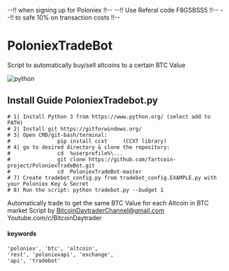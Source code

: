 --!! when signing up for Poloniex  !!--
--!! Use Referal code F8GSBSS5 !!--
--!! to safe 10% on transaction costs !!--

# PoloniexTradeBot
Script to automatically buy/sell altcoins to a certain BTC Value

![python](https://img.shields.io/badge/python-3-blue.svg)

## Install Guide PoloniexTradebot.py
```
# 1| Install Python 3 from https://www.python.org/ (select add to PATH)
# 2| Install git https://gitforwindows.org/ 
# 3| Open CMD/git-bash/terminal: 
#               pip install ccxt     (CCXT library)
# 4| go to desired directory & clone the repository: 
#               cd  %userprofile%\...
#               git clone https://github.com/fartcoin-project/PoloniexTradeBot.git
#               cd  PoloniexTradeBot-master
# 7) Create tradebot_config.py from tradebot_config.EXAMPLE.py with your Poloniex Key & Secret
# 8) Run the script: python tradebot.py --budget 1 
```

Automatically trade to get the same BTC Value for each Altcoin in BTC market
Script by BitcoinDaytraderChannel@gmail.com
Youtube.com/c/BitcoinDaytrader

#### keywords
```
'poloniex', 'btc', 'altcoin', 
'rest', 'poloniexapi', 'exchange', 
'api', 'tradebot'
```